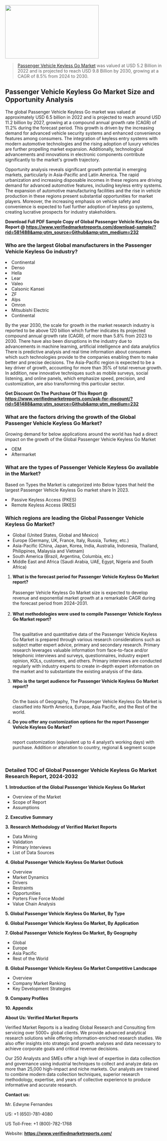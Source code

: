 
<img src="https://ffe5etoiles.com/wp-content/uploads/2024/12/MST1-300x171.png" alt="" width="300" height="171" class="alignnone size-medium wp-image-20088" /><blockquote><p><p><a href="https://www.verifiedmarketreports.com/download-sample/?rid=581488&utm_source=Github&utm_medium=232" target="_blank">Passenger Vehicle Keyless Go Market</a> was valued at USD 5.2 Billion in 2022 and is projected to reach USD 9.8 Billion by 2030, growing at a CAGR of 8.5% from 2024 to 2030.</p></blockquote><p><h2>Passenger Vehicle Keyless Go Market Size and Opportunity Analysis</h2><p>The global Passenger Vehicle Keyless Go market was valued at approximately USD 6.5 billion in 2022 and is projected to reach around USD 11.2 billion by 2027, growing at a compound annual growth rate (CAGR) of 11.2% during the forecast period. This growth is driven by the increasing demand for advanced vehicle security systems and enhanced convenience features among consumers. The integration of keyless entry systems with modern automotive technologies and the rising adoption of luxury vehicles are further propelling market expansion. Additionally, technological advancements and innovations in electronic components contribute significantly to the market's growth trajectory.</p><p>Opportunity analysis reveals significant growth potential in emerging markets, particularly in Asia-Pacific and Latin America. The rapid urbanization and increasing disposable incomes in these regions are driving demand for advanced automotive features, including keyless entry systems. The expansion of automotive manufacturing facilities and the rise in vehicle production in these regions present substantial opportunities for market players. Moreover, the increasing emphasis on vehicle safety and convenience is expected to fuel further adoption of keyless go systems, creating lucrative prospects for industry stakeholders.</p></p><p class=""><strong>Download Full PDF Sample Copy of Global Passenger Vehicle Keyless Go Report @ <a href="https://www.verifiedmarketreports.com/download-sample/?rid=581488&amp;utm_source=Github&amp;utm_medium=232" target="_blank">https://www.verifiedmarketreports.com/download-sample/?rid=581488&amp;utm_source=Github&amp;utm_medium=232</a></strong></p><h3 id="" class="">Who are the largest Global manufacturers in the Passenger Vehicle Keyless Go industry?</h3><p><li>Continental</li><li> Denso</li><li> Hella</li><li> Lear</li><li> Valeo</li><li> Calsonic Kansei</li><li> ZF</li><li> Alps</li><li> Omron</li><li> Mitsubishi Electric</li><li> Continental</li></p><div class=""><div class="" dir="" data-message-author-role="" data-message-id="" data-message-model-slug=""><div class=""><div class=""><div class=""><div class="" dir="" data-message-author-role="" data-message-id="" data-message-model-slug=""><div class=""><div class=""><p>By the year 2030, the scale for growth in the market research industry is reported to be above 120 billion which further indicates its projected compound annual growth rate (CAGR), of more than 5.8% from 2023 to 2030. There have also been disruptions in the industry due to advancements in machine learning, artificial intelligence and data analytics There is predictive analysis and real time information about consumers which such technologies provide to the companies enabling them to make better and precise decisions. The Asia-Pacific region is expected to be a key driver of growth, accounting for more than 35% of total revenue growth. In addition, new innovative techniques such as mobile surveys, social listening, and online panels, which emphasize speed, precision, and customization, are also transforming this particular sector.</p><p><strong>Get Discount On The Purchase Of This Report @&nbsp; <a href="https://www.verifiedmarketreports.com/ask-for-discount/?rid=581488&amp;utm_source=Github&amp;utm_medium=232" target="_blank">https://www.verifiedmarketreports.com/ask-for-discount/?rid=581488&amp;utm_source=Github&amp;utm_medium=232</a></strong></p></div></div></div></div></div></div></div></div><h3 id="" class="">What are the factors driving the growth of the Global Passenger Vehicle Keyless Go Market?</h3><p id="" class="">Growing demand for below applications around the world has had a direct impact on the growth of the Global Passenger Vehicle Keyless Go Market</p><p id="" class=""><li>OEM</li><li> Aftermarket</li></p><h3 id="" class="">What are the types of Passenger Vehicle Keyless Go available in the Market?</h3><p id="" class="">Based on Types the Market is categorized into Below types that held the largest Passenger Vehicle Keyless Go market share In 2023.</p><p id="" class=""><li>Passive Keyless Access (PKES)</li><li> Remote Keyless Access (RKES)</li></p><h3 id="" class="">Which regions are leading the Global Passenger Vehicle Keyless Go Market?</h3><ul><li>Global (United States, Global and Mexico)</li><li>Europe (Germany, UK, France, Italy, Russia, Turkey, etc.)</li><li>Asia-Pacific (China, Japan, Korea, India, Australia, Indonesia, Thailand, Philippines, Malaysia and Vietnam)</li><li>South America (Brazil, Argentina, Columbia, etc.)</li><li>Middle East and Africa (Saudi Arabia, UAE, Egypt, Nigeria and South Africa)</li></ul><p><ol><li><strong>What is the forecast period for Passenger Vehicle Keyless Go Market report?<br /></strong><br /><span data-sheets-root="1" data-sheets-value="{&quot;1&quot;:2,&quot;2&quot;:&quot;XXXX size is expected to develop revenue and exponential market growth at a remarkable CAGR during the forecast period from 2024&ndash;2030.&quot;}" data-sheets-userformat="{&quot;2&quot;:12674,&quot;4&quot;:{&quot;1&quot;:2,&quot;2&quot;:16776960},&quot;10&quot;:2,&quot;11&quot;:0,&quot;15&quot;:&quot;Arial&quot;,&quot;16&quot;:12}">Passenger Vehicle Keyless Go Market size is expected to develop revenue and exponential market growth at a remarkable CAGR during the forecast period from 2024&ndash;2031.</span><br /><br /></li><li><strong>What methodologies were used to compile Passenger Vehicle Keyless Go Market report?<br /><br /></strong><p>The qualitative and quantitative data of the&nbsp;Passenger Vehicle Keyless Go Market is prepared through various research considerations such as subject matter expert advice, primary and secondary research. Primary research leverages valuable information from face-to-face and/or telephonic interviews and surveys, questionnaires, industry expert opinion, KOLs, customers, and others. Primary interviews are conducted regularly with industry experts to create in-depth expert information on the market and to substantiate the existing analysis of the data.&nbsp;</p></li><li><strong>Who is the target audience for Passenger Vehicle Keyless Go Market report?<br /><br /></strong><p>On the basis of Geography, The&nbsp;Passenger Vehicle Keyless Go Market is classified into North America, Europe, Asia Pacific, and the Rest of the world.</p></li><li><strong>Do you offer any customization options for the report Passenger Vehicle Keyless Go Market?<br /><br /></strong><p>report customization (equivalent up to 4 analyst&rsquo;s working days) with purchase. Addition or alteration to country, regional &amp; segment scope</p><p>&nbsp;</p></li></ol></p><h3 id="" class="">Detailed TOC of Global Passenger Vehicle Keyless Go Market Research Report, 2024-2032</h3><p id="" class=""><strong>1. Introduction of the Global Passenger Vehicle Keyless Go Market</strong></p><ul><li>Overview of the Market</li><li>Scope of Report</li><li>Assumptions</li></ul><p id="" class=""><strong>2. Executive Summary</strong></p><p id="" class=""><strong>3. Research Methodology of&nbsp;Verified Market Reports</strong></p><ul><li>Data Mining</li><li>Validation</li><li>Primary Interviews</li><li>List of Data Sources</li></ul><p id="" class=""><strong>4. Global Passenger Vehicle Keyless Go Market Outlook</strong></p><ul><li>Overview</li><li>Market Dynamics</li><li>Drivers</li><li>Restraints</li><li>Opportunities</li><li>Porters Five Force Model</li><li>Value Chain Analysis</li></ul><p id="" class=""><strong>5. Global Passenger Vehicle Keyless Go Market, By&nbsp;Type</strong></p><p id="" class=""><strong>6. Global Passenger Vehicle Keyless Go Market, By Application</strong></p><p id="" class=""><strong>7. Global Passenger Vehicle Keyless Go Market, By Geography</strong></p><ul><li>Global</li><li>Europe</li><li>Asia Pacific</li><li>Rest of the World</li></ul><p id="" class=""><strong>8. Global Passenger Vehicle Keyless Go Market Competitive Landscape</strong></p><ul><li>Overview</li><li>Company Market Ranking</li><li>Key Development Strategies</li></ul><p id="" class=""><strong>9. Company Profiles</strong></p><p id="" class=""><strong>10. Appendix</strong></p><p id="" class=""><strong>About Us: Verified Market Reports</strong></p><p id="" class="">Verified Market Reports is a leading Global Research and Consulting firm servicing over 5000+ global clients. We provide advanced analytical research solutions while offering information-enriched research studies. We also offer insights into strategic and growth analyses and data necessary to achieve corporate goals and critical revenue decisions.</p><p id="" class="">Our 250 Analysts and SMEs offer a high level of expertise in data collection and governance using industrial techniques to collect and analyze data on more than 25,000 high-impact and niche markets. Our analysts are trained to combine modern data collection techniques, superior research methodology, expertise, and years of collective experience to produce informative and accurate research.</p><p id="" class=""><strong>Contact us:</strong></p><p id="" class="">Mr. Edwyne Fernandes</p><p id="" class="">US: +1 (650)-781-4080</p><p id="" class="">US Toll-Free: +1 (800)-782-1768</p><p id="" class="">Website: <a target="" data-test-app-aware-link=""><strong>https://www.verifiedmarketreports.com/</strong></a></p>
